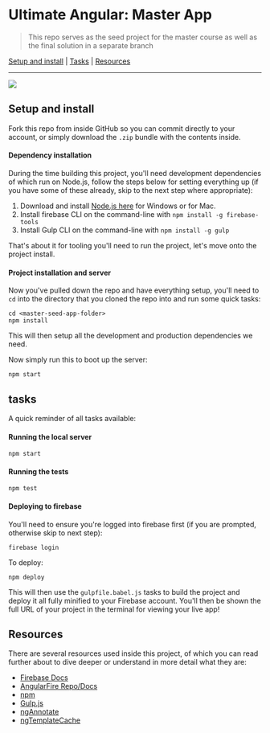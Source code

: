 # Ultimate Angular: Master App

> This repo serves as the seed project for the master course as well as the final solution in a separate branch

[Setup and install](#setup-and-install) |
[Tasks](#tasks) |
[Resources](#resources)

----

<a href="https://courses.toddmotto.com" target="_blank"><img src="https://toddmotto.com/img/ua.png"></a>

## Setup and install

Fork this repo from inside GitHub so you can commit directly to your account, or simply download the `.zip` bundle with the contents inside.

#### Dependency installation

During the time building this project, you'll need development dependencies of which run on Node.js, follow the steps below for setting everything up (if you have some of these already, skip to the next step where appropriate):

1. Download and install [Node.js here](https://nodejs.org/en/download/) for Windows or for Mac.
2. Install firebase CLI on the command-line with `npm install -g firebase-tools`
3. Install Gulp CLI on the command-line with `npm install -g gulp`

That's about it for tooling you'll need to run the project, let's move onto the project install.

#### Project installation and server

Now you've pulled down the repo and have everything setup, you'll need to `cd` into the directory that you cloned the repo into and run some quick tasks:

```
cd <master-seed-app-folder>
npm install
```

This will then setup all the development and production dependencies we need.

Now simply run this to boot up the server:

```
npm start
```

## tasks

A quick reminder of all tasks available:

#### Running the local server

`npm start`

#### Running the tests

`npm test`

#### Deploying to firebase

You'll need to ensure you're logged into firebase first (if you are prompted, otherwise skip to next step):

`firebase login`

To deploy:

`npm deploy`

This will then use the `gulpfile.babel.js` tasks to build the project and deploy it all fully minified to your Firebase account. You'll then be shown the full URL of your project in the terminal for viewing your live app!

## Resources

There are several resources used inside this project, of which you can read further about to dive deeper or understand in more detail what they are:

* [Firebase Docs](https://firebase.google.com/docs/)
* [AngularFire Repo/Docs](https://github.com/firebase/angularfire)
* [npm](https://www.npmjs.com/)
* [Gulp.js](http://gulpjs.com)
* [ngAnnotate](https://github.com/olov/ng-annotate)
* [ngTemplateCache](https://github.com/miickel/gulp-angular-templatecache)
